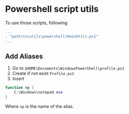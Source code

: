 # Powershell script utils

To use those scripts, following
```ps1
...
. "path\to\utils\powershell\MainUtils.ps1"
...
```

## Add Aliases

1. Go to `$HOME\Documents\WindowsPowerShell\profile.ps1`
2. Create if not exist `Profile.ps1`
3. Insert

```powershell
function np {
    C:\Windows\notepad.exe
}
```

Where `np` is the name of the alias.